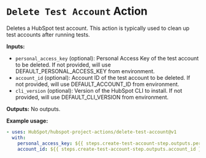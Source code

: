 # `Delete Test Account` Action

Deletes a HubSpot test account. This action is typically used to clean up test accounts after running tests.

**Inputs:**

- `personal_access_key` (optional): Personal Access Key of the test account to be deleted. If not provided, will use DEFAULT_PERSONAL_ACCESS_KEY from environment.
- `account_id` (optional): Account ID of the test account to be deleted. If not provided, will use DEFAULT_ACCOUNT_ID from environment.
- `cli_version` (optional): Version of the HubSpot CLI to install. If not provided, will use DEFAULT_CLI_VERSION from environment.

**Outputs:**
No outputs.

**Example usage:**

```yaml
- uses: HubSpot/hubspot-project-actions/delete-test-account@v1
  with:
    personal_access_key: ${{ steps.create-test-account-step.outputs.personal_access_key }}
    account_id: ${{ steps.create-test-account-step.outputs.account_id }}
```

